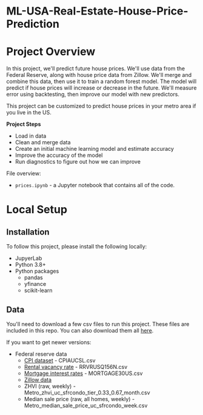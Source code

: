 # ML-USA-Real-Estate-House-Price-Prediction

# Project Overview

In this project, we'll predict future house prices.  We'll use data from the Federal Reserve, along with house price data from Zillow.  We'll merge and combine this data, then use it to train a random forest model.  The model will predict if house prices will increase or decrease in the future.  We'll measure error using backtesting, then improve our model with new predictors.

This project can be customized to predict house prices in your metro area if you live in the US.

**Project Steps**

* Load in data
* Clean and merge data
* Create an initial machine learning model and estimate accuracy
* Improve the accuracy of the model
* Run diagnostics to figure out how we can improve


File overview:

* `prices.ipynb` - a Jupyter notebook that contains all of the code.

# Local Setup

## Installation

To follow this project, please install the following locally:

* JupyerLab
* Python 3.8+
* Python packages
    * pandas
    * yfinance
    * scikit-learn

## Data

You'll need to download a few csv files to run this project.  These files are included in this repo.  You can also download them all [here](https://drive.google.com/uc?export=download&id=1HlHw_JyRckfPOlwwxUHS-sdDqfZQ732p).

If you want to get newer versions:

* Federal reserve data
    * [CPI dataset](https://fred.stlouisfed.org/series/CPIAUCSL) - CPIAUCSL.csv
    * [Rental vacancy rate](https://fred.stlouisfed.org/series/RRVRUSQ156N) - RRVRUSQ156N.csv
    * [Mortgage interest rates](https://fred.stlouisfed.org/series/MORTGAGE30US) - MORTGAGE30US.csv
    * [Zillow data](https://www.zillow.com/research/data/)
    * ZHVI (raw, weekly) - Metro_zhvi_uc_sfrcondo_tier_0.33_0.67_month.csv
    * Median sale price (raw, all homes, weekly) - Metro_median_sale_price_uc_sfrcondo_week.csv
